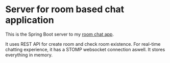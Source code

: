 # Server for room based chat application

This is the Spring Boot server to my [room chat app](https://github.com/S3nS3IW00/room-chat-app).

It uses REST API for create room and check room existence.
For real-time chatting experience, it has a STOMP websocket connection aswell.
It stores everything in memory.

